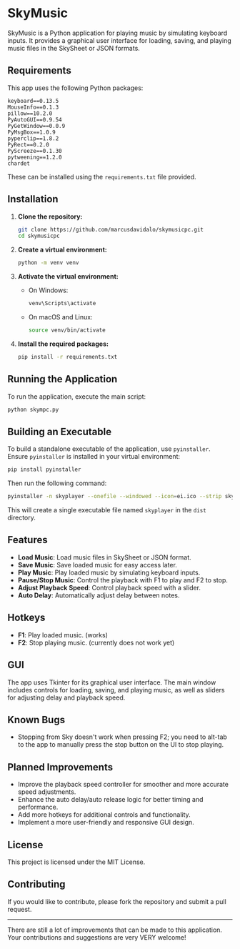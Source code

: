 # SkyMusic

SkyMusic is a Python application for playing music by simulating keyboard inputs. It provides a graphical user interface for loading, saving, and playing music files in the SkySheet or JSON formats.

## Requirements

This app uses the following Python packages:

```
keyboard==0.13.5
MouseInfo==0.1.3
pillow==10.2.0
PyAutoGUI==0.9.54
PyGetWindow==0.0.9
PyMsgBox==1.0.9
pyperclip==1.8.2
PyRect==0.2.0
PyScreeze==0.1.30
pytweening==1.2.0
chardet
```

These can be installed using the `requirements.txt` file provided.

## Installation

1. **Clone the repository:**

   ```sh
   git clone https://github.com/marcusdavidalo/skymusicpc.git
   cd skymusicpc
   ```

2. **Create a virtual environment:**

   ```sh
   python -m venv venv
   ```

3. **Activate the virtual environment:**

   - On Windows:

     ```sh
     venv\Scripts\activate
     ```

   - On macOS and Linux:

     ```sh
     source venv/bin/activate
     ```

4. **Install the required packages:**

   ```sh
   pip install -r requirements.txt
   ```

## Running the Application

To run the application, execute the main script:

```sh
python skympc.py
```

## Building an Executable

To build a standalone executable of the application, use `pyinstaller`. Ensure `pyinstaller` is installed in your virtual environment:

```sh
pip install pyinstaller
```

Then run the following command:

```sh
pyinstaller -n skyplayer --onefile --windowed --icon=ei.ico --strip skympc.py
```

This will create a single executable file named `skyplayer` in the `dist` directory.

## Features

- **Load Music**: Load music files in SkySheet or JSON format.
- **Save Music**: Save loaded music for easy access later.
- **Play Music**: Play loaded music by simulating keyboard inputs.
- **Pause/Stop Music**: Control the playback with F1 to play and F2 to stop.
- **Adjust Playback Speed**: Control playback speed with a slider.
- **Auto Delay**: Automatically adjust delay between notes.

## Hotkeys

- **F1**: Play loaded music. (works)
- **F2**: Stop playing music. (currently does not work yet)

## GUI

The app uses Tkinter for its graphical user interface. The main window includes controls for loading, saving, and playing music, as well as sliders for adjusting delay and playback speed.

## Known Bugs

- Stopping from Sky doesn't work when pressing F2; you need to alt-tab to the app to manually press the stop button on the UI to stop playing.

## Planned Improvements

- Improve the playback speed controller for smoother and more accurate speed adjustments.
- Enhance the auto delay/auto release logic for better timing and performance.
- Add more hotkeys for additional controls and functionality.
- Implement a more user-friendly and responsive GUI design.

## License

This project is licensed under the MIT License.

## Contributing

If you would like to contribute, please fork the repository and submit a pull request.

---

There are still a lot of improvements that can be made to this application. Your contributions and suggestions are very VERY welcome!
